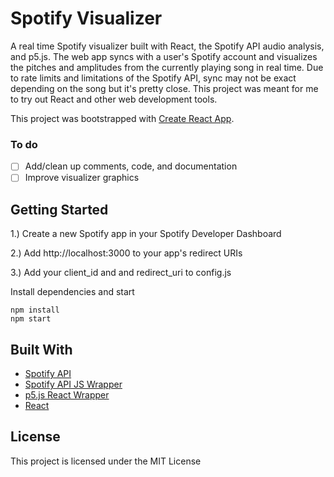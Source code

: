 # Spotify Visualizer

A real time Spotify visualizer built with React, the Spotify API audio analysis, and p5.js. The web app syncs with a user's Spotify account and visualizes the pitches and amplitudes from the currently playing song in real time. Due to rate limits and limitations of the Spotify API, sync may not be exact depending on the song but it's pretty close. This project was meant for me to try out React and other web development tools. 

This project was bootstrapped with [Create React App](https://github.com/facebook/create-react-app).

### To do

- [ ] Add/clean up comments, code, and documentation
- [ ] Improve visualizer graphics

## Getting Started

1.) Create a new Spotify app in your Spotify Developer Dashboard

2.) Add http://localhost:3000 to your app's redirect URIs

3.) Add your client_id and and redirect_uri to config.js

Install dependencies and start

```
npm install
npm start
```

## Built With

* [Spotify API](https://developer.spotify.com/documentation/web-api/)
* [Spotify API JS Wrapper](https://github.com/JMPerez/spotify-web-api-js)
* [p5.js React Wrapper](https://www.npmjs.com/package/react-p5-wrapper)
* [React](https://github.com/facebook/create-react-app)


## License

This project is licensed under the MIT License

